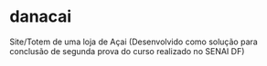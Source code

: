# danacai
Site/Totem de uma loja de Açai (Desenvolvido como solução para conclusão de segunda prova do curso realizado no SENAI DF)
